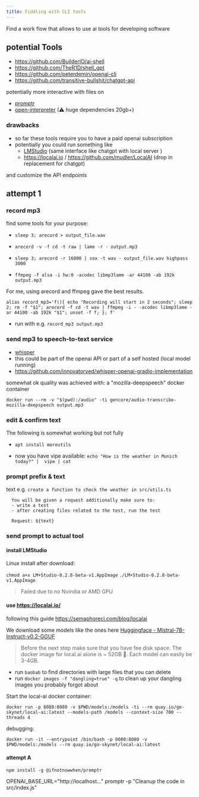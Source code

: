 ```yaml
---
title: Fiddling with CLI tools
---
```


Find a work flow that allows to use ai tools for developing software

## potential Tools

- https://github.com/BuilderIO/ai-shell
- https://github.com/TheR1D/shell_gpt
- https://github.com/peterdemin/openai-cli
- https://github.com/transitive-bullshit/chatgpt-api

potentially more interactive with files on

- [promptr](https://github.com/ferrislucas/promptr)
- [open-interpreter](https://github.com/KillianLucas/open-interpreter) (⚠ huge dependencies 20gb+)

### drawbacks

- so far these tools require you to have a paid openai subscription
- potentially you could run something like
  - [LMStudio](https://lmstudio.ai/) (same interface like chatgpt with local server )
  - https://localai.io / https://github.com/mudler/LocalAI (drop in replacement for chatgpt)

and customize the API endpoints

## attempt 1

### record mp3

find some tools for your purpose:

- `sleep 3; arecord > output_file.wav`

- `arecord -v -f cd -t raw | lame -r - output.mp3`

- `sleep 3; arecord -r 16000 | sox -t wav - output_file.wav highpass 3000`

- `ffmpeg -f alsa -i hw:0 -acodec libmp3lame -ar 44100 -ab 192k output.mp3`

For me, using arecord and ffmpeg gave the best results.

```
alias record_mp3='f(){ echo "Recording will start in 2 seconds"; sleep 2; rm -f "$1"; arecord -f cd -t wav | ffmpeg -i - -acodec libmp3lame -ar 44100 -ab 192k "$1"; unset -f f; }; f'
```

- run with e.g. `record_mp3 output.mp3`

### send mp3 to speech-to-text service

- [whisper](https://huggingface.co/openai/whisper-large)
- this could be part of the openai API or part of a self hosted (local model running)
- https://github.com/innovatorved/whisper-openai-gradio-implementation

somewhat ok quality was achieved with: a "mozilla-deepspeech" docker container

```
docker run --rm -v "$(pwd):/audio" -ti gencore/audio-transcribe-mozilla-deepspeech output.mp3
```

### edit & confirm text

The following is somewhat working but not fully

- `apt install moreutils`

- now you have vipe available: `echo "How is the weather in Munich today?" |  vipe | cat`

### prompt prefix & text

text e.g. `create a function to check the weather in src/utils.ts`

```
  You will be given a request additionally make sure to:
  - write a test
  - after creating files related to the test, run the test

  Request: ${text}
```

### send prompt to actual tool

#### install LMStudio

Linux install after download:

`chmod a+x LM+Studio-0.2.8-beta-v1.AppImage`
`./LM+Studio-0.2.8-beta-v1.AppImage`

> Failed due to no Nvindia or AMD GPU

#### use https://localai.io/

following this guide https://semaphoreci.com/blog/localai

We download some models like the ones here [Huggingface - Mistral-7B-Instruct-v0.2-GGUF](https://huggingface.co/TheBloke/Mistral-7B-Instruct-v0.2-GGUF/tree/main)

> Before the next step make sure that you have fee disk space.
> The docker image for local.ai alone is ~ 52GB 🤪.
> Each model can easily be 3-4GB.

- run `baobab` to find directories with large files that you can delete
- run `docker images -f "dangling=true" -q` to clean up your dangling images you probably forgot about

Start the local-ai docker container:

`docker run -p 8080:8080 -v $PWD/models:/models -ti --rm quay.io/go-skynet/local-ai:latest --models-path /models --context-size 700 --threads 4`

debugging:

`docker run -it --entrypoint /bin/bash -p 8080:8080 -v $PWD/models:/models --rm quay.io/go-skynet/local-ai:latest`

#### attempt A

`npm install -g @ifnotnowwhen/promptr`

OPENAI_BASE_URL="http://localhost..."
promptr -p "Cleanup the code in src/index.js"
